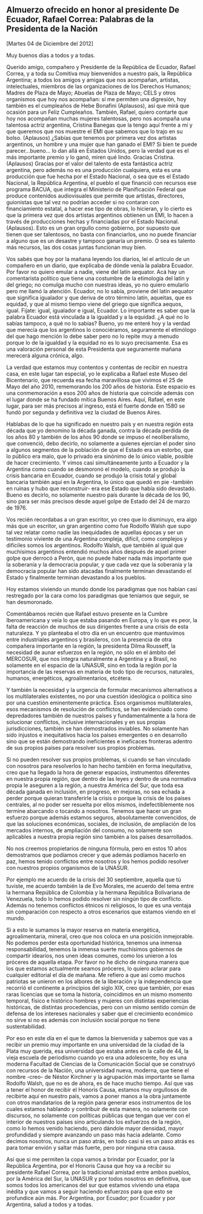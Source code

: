 Almuerzo ofrecido en honor al presidente De Ecuador, Rafael Correa: Palabras de la Presidenta de la Nación
----------------------------------------------------------------------------------------------------------

[Martes 04 de Diciembre del 2012]

Muy buenos días a todos y a todas.

Querido amigo, compañero y Presidente de la República de Ecuador, Rafael
Correa, y a toda su Comitiva muy bienvenidos a nuestro país, la
República Argentina; a todos los amigos y amigas que nos acompañan,
artistas, intelectuales, miembros de las organizaciones de los Derechos
Humanos; Madres de Plaza de Mayo; Abuelas de Plaza de Mayo; CELS y otros
organismos que hoy nos acompañan: si me permiten una digresión, hoy
también es el cumpleaños de Hebe Bonafini (Aplausos), así que mirá que
ocasión para un Feliz Cumpleaños. También, Rafael, quiero contarte que
hoy nos acompañan muchas mujeres talentosas, pero nos acompaña una
talentosa actriz argentina, Cristina Banegas que la tengo aquí frente a
mí y que queremos que nos muestre el EMI que sabemos que lo trajo en su
bolso. (Aplausos) ¿Sabías que tenemos por primera vez dos artistas
argentinos, un hombre y una mujer que han ganado el EMI? Si bien te
puede parecer...bueno... lo dan allá en Estados Unidos, pero la verdad
que es el más importante premio y lo ganó, miren qué lindo. Gracias
Cristina. (Aplausos) Gracias por el valor del talento de esta fantástica
actriz argentina, pero además no es una producción cualquiera, esta es
una producción que fue hecha por el Estado Nacional, o sea que es el
Estado Nacional, la República Argentina, el pueblo el que financió con
recursos ese programa BACUA, que integra el Ministerio de Planificación
Federal que produce contenidos audiovisuales que permite que artistas,
directores, guionistas que tal vez no podrían acceder si no contaran con
financiamiento estatal, a hacer ese tipo de obras, lo hicieran, y lo
cierto es que la primera vez que dos artistas argentinos obtienen un
EMI, lo hacen a través de producciones hechas y financiadas por el
Estado Nacional. (Aplausos). Esto es un gran orgullo como gobierno, por
supuesto que tienen que ser talentosos, no basta con financiarlos, uno
no puede financiar a alguno que es un desastre y tampoco ganaría un
premio. O sea es talento más recursos, las dos cosas juntas funcionan
muy bien.

Vos sabés que hoy por la mañana leyendo los diarios, leí el artículo de
un compañero en un diario, que explicaba de dónde venía la palabra
Ecuador. Por favor no quiero emular a nadie, viene del latín aequator.
Acá hay un comentarista político que tiene una costumbre de la
etimología del latín y del griego; no comulga mucho con nuestras ideas,
yo no quiero emularlo pero me llamó la atención. Ecuador, no lo sabía,
proviene del latín aequator que significa igualador y que deriva de otro
término latín, aqueitas, que es equidad, y que al mismo tiempo viene del
griego que significa aequos, igual. Fijate: igual, igualador e igual,
Ecuador. Lo importante es saber que la palabra Ecuador está vinculada a
la igualdad y a la equidad. ¿A qué no lo sabías tampoco, a qué no lo
sabías? Bueno, yo me enteré hoy y la verdad que merecía que los
argentinos lo conociéramos, seguramente el etimólogo del que hago
mención lo debe saber pero no lo repite muy a menudo porque lo de la
igualdad y la equidad no es lo suyo precisamente. Esa es una valoración
personal de esta Presidenta que seguramente mañana merecerá alguna
crónica, algo.

La verdad que estamos muy contentos y contentas de recibir en nuestra
casa, en este lugar tan especial, yo le explicaba a Rafael este Museo
del Bicentenario, que recuerda esa fecha maravillosa que vivimos el 25
de Mayo del año 2010, rememorando los 200 años de historia. Este espacio
es una conmemoración a esos 200 años de historia que coincide además con
el lugar donde se ha fundado mítica Buenos Aires. Aquí, Rafael, en este
lugar, para ser más precisos al ingreso, está el fuerte donde en 1580 se
fundó por segunda y definitiva vez la ciudad de Buenos Aires.

Hablabas de lo que ha significado en nuestro país y en nuestra región
esta década que yo denomino la década ganada, contra la década perdida
de los años 80 y también de los años 90 donde se impuso el
neoliberalismo, que convenció, debo decirlo, no solamente a quienes
ejercían el poder sino a algunos segmentos de la población de que el
Estado era un estorbo, que lo público era malo, que lo privado era
sinónimo de lo único viable, posible de hacer crecimiento. Y vimos casi
simultáneamente junto a Ecuador y la Argentina como cuando se desmoronó
el modelo, cuando se produjo la crisis bancaria en Ecuador, cuando se
produjo la crisis total y global bancaria también aquí en la Argentina,
lo único que quedó en pie -también en ruinas y hubo que reconstruir- era
ese Estado que había sido devastado. Bueno es decirlo, no solamente
nuestro país durante la década de los 90, sino para ser más precisos
desde aquel golpe de Estado del 24 de marzo de 1976.

Vos recién recordabas a un gran escritor, yo creo que lo disminuyo, era
algo más que un escritor, un gran argentino como fue Rodolfo Walsh que
supo tal vez relatar como nadie las inequidades de aquellas épocas y ser
un testimonio viviente de una Argentina compleja, difícil, como
complejos y difíciles somos los argentinos. Rodolfo Walsh, que también
al igual que muchísimos argentinos entendió muchos años después de aquel
primer golpe que derrocó a Perón, que no puede haber nada más importante
que la soberanía y la democracia popular, y que cada vez que la
soberanía y la democracia popular han sido atacadas finalmente terminan
devastando el Estado y finalmente terminan devastando a los pueblos.

Hoy estamos viviendo un mundo donde los paradigmas que nos habían casi
restregado por la cara como los paradigmas que teníamos que seguir, se
han desmoronado.

Comentábamos recién que Rafael estuvo presente en la Cumbre
Iberoamericana y veía lo que estaba pasando en Europa, y lo que es peor,
la falta de reacción de muchos de sus dirigentes frente a una crisis de
esta naturaleza. Y yo planteaba el otro día en un encuentro que
mantuvimos entre industriales argentinos y brasileros, con la presencia
de otra compañera importante en la región, la presidenta Dilma Rousseff,
la necesidad de aunar esfuerzos en la región, no sólo en el ámbito del
MERCOSUR, que nos integra naturalmente a Argentina y a Brasil, no
solamente en el espacio de la UNASUR, sino en toda la región por la
importancia de las reservas en materia de todo tipo de recursos,
naturales, humanos, energéticos, agroalimentarios, etcétera.

Y también la necesidad y la urgencia de formular mecanismos alternativos
a los multilaterales existentes, no por una cuestión ideológica o
política sino por una cuestión eminentemente práctica. Esos organismos
multilaterales, esos mecanismos de resolución de conflictos, se han
evidenciado como depredadores también de nuestros países y
fundamentalmente a la hora de solucionar conflictos, inclusive
internacionales y en sus propias jurisdicciones, también se han
demostrados inviables. No solamente han sido injustos e inequitativos
hacia los países emergentes o en desarrollo sino que se están
demostrando ineficientes e ineficaces fronteras adentro de sus propios
países para resolver sus propios problemas.

Si no pueden resolver sus propios problemas, si cuando se han vinculado
con nosotros para resolverlos lo han hecho también en forma
inequitativa, creo que ha llegado la hora de generar espacios,
instrumentos diferentes en nuestra propia región, que dentro de las
leyes y dentro de una normativa propia le aseguren a la región, a
nuestra América del Sur, que toda esa década ganada en inclusión, en
progreso, en mejoras, no sea echada a perder porque quieran transferirle
la crisis o porque la crisis de los países centrales, al no poder ser
resuelta por ellos mismos, indefectiblemente nos termine abarcando o
tocando a nosotros. Tenemos que hacer un gran esfuerzo porque además
estamos seguros, absolutamente convencidos, de que las soluciones
económicas, sociales, de inclusión, de ampliación de los mercados
internos, de ampliación del consumo, no solamente son aplicables a
nuestra propia región sino también a los países desarrollados.

No nos creemos propietarios de ninguna fórmula, pero en estos 10 años
demostramos que podíamos crecer y que además podíamos hacerlo en paz,
hemos tenido conflictos entre nosotros y los hemos podido resolver con
nuestros propios organismos de la UNASUR.

Por ejemplo me acuerdo de la crisis del 30 septiembre, aquella que tú
tuviste, me acuerdo también la de Evo Morales, me acuerdo del tema entre
la hermana República de Colombia y la hermana República Bolivariana de
Venezuela, todo lo hemos podido resolver sin ningún tipo de conflicto.
Además no tenemos conflictos étnicos ni religiosos, lo que es una
ventaja sin comparación con respecto a otros escenarios que estamos
viendo en el mundo.

Si a esto le sumamos la mayor reserva en materia energética,
agroalimentaria, mineral, creo que nos coloca en una posición
inmejorable. No podemos perder esta oportunidad histórica, tenemos una
inmensa responsabilidad, tenemos la inmensa suerte muchísimos gobiernos
de compartir idearios, nos unen ideas comunes, como los unieron a los
próceres de aquella etapa. Por favor no he dicho de ninguna manera que
los que estamos actualmente seamos próceres, lo quiero aclarar para
cualquier editorial el día de mañana. Me refiero a que así como muchos
patriotas se unieron en los albores de la liberación y la independencia
que recorrió el continente a principios del siglo XIX, creo que también,
por esas raras licencias que se toma la historia, coincidimos en un
mismo momento temporal, físico e histórico hombres y mujeres con
distintas experiencias históricas, de distintas procedencias, pero con
un mismo sentido común de defensa de los intereses nacionales y saber
que el crecimiento económico no sirve si no es además con inclusión
social porque no tiene sustentabilidad.

Por eso en este día en el que te damos la bienvenida y sabemos que vas a
recibir un premio muy importante en una universidad de la ciudad de la
Plata muy querida, esa universidad que estaba antes en la calle de 44,
la vieja escuela de periodismo cuando yo era una adolescente, hoy es una
moderna Facultad de Ciencias de la Comunicación Social que se construyó
con recursos de la Nación, una universidad nueva, moderna, que tiene el
nombre -creo- de Néstor Kirchner y la agrupación más importante se llama
Rodolfo Walsh, que no es de ahora, es de hace mucho tiempo. Así que vas
a tener el honor de recibir el Honoris Causa, estamos muy orgullosos de
recibirte aquí en nuestro país, vamos a poner manos a la obra juntamente
con otros mandatarios de la región para generar esos instrumentos de los
cuales estamos hablando y contribuir de esta manera, no solamente con
discursos, no solamente con políticas públicas que tengan que ver con el
interior de nuestros países sino articulando los esfuerzos de la región,
como lo hemos venido haciendo, pero dándole mayor densidad, mayor
profundidad y siempre avanzando un paso más hacia adelante. Como decimos
nosotros, nunca un paso atrás, en todo casi si es un paso atrás es para
tomar envión y saltar más fuerte, pero por ninguna otra causa.

Así que si me permiten la copa vamos a brindar por Ecuador, por la
República Argentina, por el Honoris Causa que hoy va a recibir su
presidente Rafael Correa, por la tradicional amistad entre ambos
pueblos, por la América del Sur, la UNASUR y por todos nosotros en
definitiva, que somos todos los americanos del sur que estamos viviendo
una etapa inédita y que vamos a seguir haciendo esfuerzos para que esto
se profundice aún más. Por Argentina, por Ecuador; por Ecuador y por
Argentina, salud a todos y a todas.
